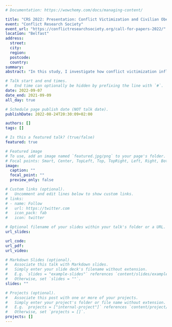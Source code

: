 ```yaml
---
# Documentation: https://wowchemy.com/docs/managing-content/

title: "CRS 2022: Presentation: Conflict Victimization and Civilian Obedience: Evidence from Colombia"
event: "Conflict Research Society"
event_url: "https://conflictresearchsociety.org/call-for-papers-2022/"
location: "Belfast"
address:
  street:
  city:
  region:
  postcode:
  country:
summary:
abstract: "In this study, I investigate how conflict victimization influences civilians' likelihood of (dis)-obeying armed actors, a behavioral tendency which I elicit through a lab-in-the field experiment. Violence could foster either obedience or defiance depending on whether a ``fear of punishment'' or a ``taste for retribution'' dominate. In a sample with residents in Meta, a conflict-ridden department of Colombia, I find that conflict victimization increases disobedience. Participants who were victimized during the conflict are significantly more likely than non-victimized civilians to disobey the main insurgent group, but no more likely to disobey the Colombian Armed Forces. This differential effect is attributed to more frequent civilian victimization by the insurgents. I support a causal interpretation through an Instrumental Variable approach which leverages the distance to a historic front line as an instrument for victimization. In sum, the findings show that violent targeting of civilians can inspire resistance rather than submission."

# Talk start and end times.
#   End time can optionally be hidden by prefixing the line with `#`.
date: 2022-09-07
date_end: 2021-09-09
all_day: true

# Schedule page publish date (NOT talk date).
publishDate: 2022-08-24T20:30:09+02:00

authors: []
tags: []

# Is this a featured talk? (true/false)
featured: true

# Featured image
# To use, add an image named `featured.jpg/png` to your page's folder. 
# Focal points: Smart, Center, TopLeft, Top, TopRight, Left, Right, BottomLeft, Bottom, BottomRight.
image:
  caption: ""
  focal_point: ""
  preview_only: false

# Custom links (optional).
#   Uncomment and edit lines below to show custom links.
# links:
# - name: Follow
#   url: https://twitter.com
#   icon_pack: fab
#   icon: twitter

# Optional filename of your slides within your talk's folder or a URL.
url_slides:

url_code:
url_pdf:
url_video:

# Markdown Slides (optional).
#   Associate this talk with Markdown slides.
#   Simply enter your slide deck's filename without extension.
#   E.g. `slides = "example-slides"` references `content/slides/example-slides.md`.
#   Otherwise, set `slides = ""`.
slides: ""

# Projects (optional).
#   Associate this post with one or more of your projects.
#   Simply enter your project's folder or file name without extension.
#   E.g. `projects = ["internal-project"]` references `content/project/deep-learning/index.md`.
#   Otherwise, set `projects = []`.
projects: []
---
```

